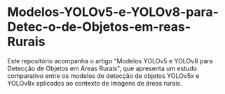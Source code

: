 # Modelos-YOLOv5-e-YOLOv8-para-Detec-o-de-Objetos-em-reas-Rurais
Este repositório acompanha o artigo "Modelos YOLOv5 e YOLOv8 para Detecção de Objetos em Áreas Rurais", que apresenta um estudo comparativo entre os modelos de detecção de objetos YOLOv5x e YOLOv8x aplicados ao contexto de imagens de áreas rurais.
